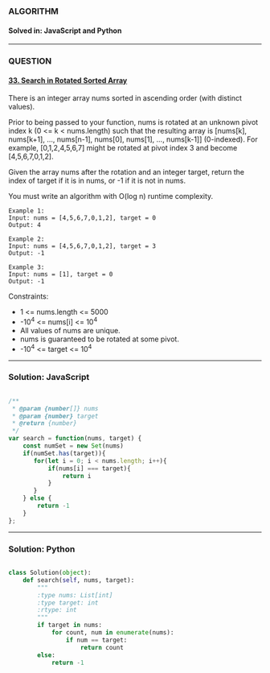 ### ALGORITHM
#### Solved in: JavaScript and Python
-----
### QUESTION

#### [33. Search in Rotated Sorted Array](https://leetcode.com/problems/search-in-rotated-sorted-array/)

There is an integer array nums sorted in ascending order (with distinct values).

Prior to being passed to your function, nums is rotated at an unknown pivot index k (0 <= k < nums.length) such that the resulting array is [nums[k], nums[k+1], ..., nums[n-1], nums[0], nums[1], ..., nums[k-1]] (0-indexed). For example, [0,1,2,4,5,6,7] might be rotated at pivot index 3 and become [4,5,6,7,0,1,2].

Given the array nums after the rotation and an integer target, return the index of target if it is in nums, or -1 if it is not in nums.

You must write an algorithm with O(log n) runtime complexity.


``` 
Example 1:
Input: nums = [4,5,6,7,0,1,2], target = 0
Output: 4

Example 2:
Input: nums = [4,5,6,7,0,1,2], target = 3
Output: -1

Example 3:
Input: nums = [1], target = 0
Output: -1
```

Constraints:

* 1 <= nums.length <= 5000
* -10<sup>4</sup> <= nums[i] <= 10<sup>4</sup>
* All values of nums are unique.
* nums is guaranteed to be rotated at some pivot.
* -10<sup>4</sup> <= target <= 10<sup>4</sup>

-----

### Solution: JavaScript

```js

/**
 * @param {number[]} nums
 * @param {number} target
 * @return {number}
 */
var search = function(nums, target) {
    const numSet = new Set(nums)
    if(numSet.has(target)){
       for(let i = 0; i < nums.length; i++){
           if(nums[i] === target){
               return i
           }
       }
    } else {
        return -1
    }
};

```

-----

### Solution: Python

```py

class Solution(object):
    def search(self, nums, target):
        """
        :type nums: List[int]
        :type target: int
        :rtype: int
        """
        if target in nums:
            for count, num in enumerate(nums):
                if num == target:
                    return count
        else:
            return -1
        
```
